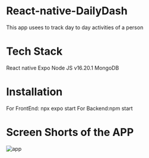 # React-native-DailyDash
This app usees to track day to day activities of a person 

# Tech Stack 
React native Expo 
Node JS v16.20.1
MongoDB

# Installation
 For FrontEnd: npx expo start
 For Backend:npm start 

 
# Screen Shorts of the APP
![app](https://github.com/FrancRodrix/React-native-DailyDash/assets/29860542/bdac6525-5c1f-4131-9b3f-dac7d2de24d0)

